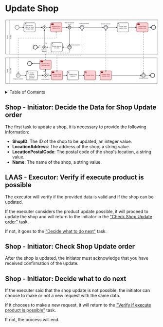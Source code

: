 # Update Shop <!-- omit in toc -->

![Update Shop](./assets/ShopUpdate.png)

<details>
<summary>Table of Contents</summary>

- [Shop - Initiator: Decide the Data for Shop Update order](#shop---initiator-decide-the-data-for-shop-update-order)
- [LAAS - Executor: Verify if execute product is possible](#laas---executor-verify-if-execute-product-is-possible)
- [Shop - Initiator: Check Shop Update order](#shop---initiator-check-shop-update-order)
- [Shop - Initiator: Decide what to do next](#shop---initiator-decide-what-to-do-next)

</details>

## Shop - Initiator: Decide the Data for Shop Update order

The first task to update a shop, it is necessary to provide the following information:

- **ShopID**: The ID of the shop to be updated, an integer value.
- **LocationAddress**: The address of the shop, a string value.
- **LocationPostalCode**: The postal code of the shop's location, a string value.
- **Name**: The name of the shop, a string value.

## LAAS - Executor: Verify if execute product is possible

The executor will verify if the provided data is valid and if the shop can be updated.

If the executer considers the product update possible, it will proceed to update the shop and will return to the initiator in the ["Check Shop Update order"](#shop---initiator-check-shop-update-order) task.

If not, it goes to the ["Decide what to do next"](#shop---initiator-decide-what-to-do-next) task.

## Shop - Initiator: Check Shop Update order

After the shop is updated, the initiator must acknowledge that you have received confirmation of the update.

## Shop - Initiator: Decide what to do next

If the executer said that the shop update is not possible, the initiator can choose to make or not a new request with the same data.

If it chooses to make a new request, it will return to the ["Verify if execute product is possible"](#laas---executor-verify-if-execute-product-is-possible) task.

If not, the process will end.
